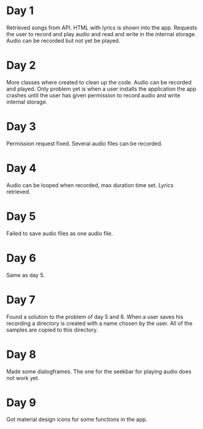 # Day 1

Retrieved songs from API. HTML with lyrics is shown into the app.
Requests the user to record and play audio and read and write in the internal storage.
Audio can be recorded but not yet be played.

# Day 2

More classes where created to clean up the code. Audio can be recorded and played. 
Only problem yet is when a user installs the application the app crashes until the user has given permission to record audio and write internal storage.

# Day 3

Permission request fixed. Several audio files can be recorded.

# Day 4

Audio can be looped when recorded, max duration time set. Lyrics retrieved.

# Day 5

Failed to save audio files as one audio file.

# Day 6

Same as day 5.

# Day 7

Found a solution to the problem of day 5 and 6. When a user saves his recording a directory is created with a name chosen by the user. All of the samples are copied to this directory.

# Day 8

Made some dialogframes. The one for the seekbar for playing audio does not work yet.

# Day 9

Got material design icons for some functions in the app.
